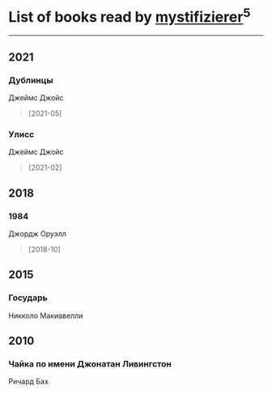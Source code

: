 # List of books read by [mystifizierer](https://plus.google.com/u/0/102801145163683583073/)<sup>5</sup>
---

## 2021

### Дублинцы
Джеймс Джойс
> [2021-05] 


### Улисс
Джеймс Джойс
> [2021-02] 



## 2018

### 1984
Джордж Оруэлл
> [2018-10] 



## 2015

### Государь
Никколо Макиавелли



## 2010

### Чайка по имени Джонатан Ливингстон
Ричард Бах



